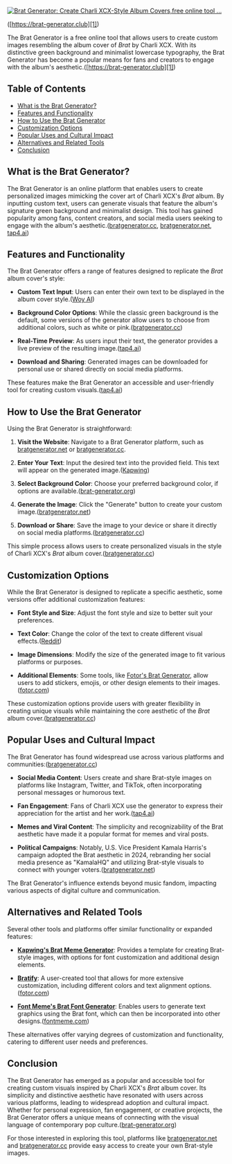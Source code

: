 [![Brat Generator: Create Charli XCX-Style Album Covers,free online tool ...](https://tse4.mm.bing.net/th?id=OIP.HlDP8XxvEEGY17lDjP8qoQHaE8\&pid=Api)](https://brat-generator.club)

([https://brat-generator.club][1])

The Brat Generator is a free online tool that allows users to create custom images resembling the album cover of *Brat* by Charli XCX. With its distinctive green background and minimalist lowercase typography, the Brat Generator has become a popular means for fans and creators to engage with the album's aesthetic.([https://brat-generator.club][1])

## Table of Contents

* [What is the Brat Generator?](#what-is-the-brat-generator)
* [Features and Functionality](#features-and-functionality)
* [How to Use the Brat Generator](#how-to-use-the-brat-generator)
* [Customization Options](#customization-options)
* [Popular Uses and Cultural Impact](#popular-uses-and-cultural-impact)
* [Alternatives and Related Tools](#alternatives-and-related-tools)
* [Conclusion](#conclusion)

## What is the Brat Generator?

The Brat Generator is an online platform that enables users to create personalized images mimicking the cover art of Charli XCX's *Brat* album. By inputting custom text, users can generate visuals that feature the album's signature green background and minimalist design. This tool has gained popularity among fans, content creators, and social media users seeking to engage with the album's aesthetic.([bratgenerator.cc][1], [bratgenerator.net][2], [tap4.ai][3])

## Features and Functionality

The Brat Generator offers a range of features designed to replicate the *Brat* album cover's style:

* **Custom Text Input**: Users can enter their own text to be displayed in the album cover style.([Woy AI][4])

* **Background Color Options**: While the classic green background is the default, some versions of the generator allow users to choose from additional colors, such as white or pink.([bratgenerator.cc][1])

* **Real-Time Preview**: As users input their text, the generator provides a live preview of the resulting image.([tap4.ai][3])

* **Download and Sharing**: Generated images can be downloaded for personal use or shared directly on social media platforms.

These features make the Brat Generator an accessible and user-friendly tool for creating custom visuals.([tap4.ai][3])

## How to Use the Brat Generator

Using the Brat Generator is straightforward:

1. **Visit the Website**: Navigate to a Brat Generator platform, such as [bratgenerator.net](https://bratgenerator.net/) or [bratgenerator.cc](https://bratgenerator.cc/).

2. **Enter Your Text**: Input the desired text into the provided field. This text will appear on the generated image.([Kapwing][5])

3. **Select Background Color**: Choose your preferred background color, if options are available.([brat-generator.org][6])

4. **Generate the Image**: Click the "Generate" button to create your custom image.([bratgenerator.net][2])

5. **Download or Share**: Save the image to your device or share it directly on social media platforms.([bratgenerator.cc][1])

This simple process allows users to create personalized visuals in the style of Charli XCX's *Brat* album cover.([bratgenerator.cc][1])

## Customization Options

While the Brat Generator is designed to replicate a specific aesthetic, some versions offer additional customization features:

* **Font Style and Size**: Adjust the font style and size to better suit your preferences.

* **Text Color**: Change the color of the text to create different visual effects.([Reddit][7])

* **Image Dimensions**: Modify the size of the generated image to fit various platforms or purposes.

* **Additional Elements**: Some tools, like [Fotor's Brat Generator](https://www.fotor.com/design/brat-generator/), allow users to add stickers, emojis, or other design elements to their images.([fotor.com][8])

These customization options provide users with greater flexibility in creating unique visuals while maintaining the core aesthetic of the *Brat* album cover.([bratgenerator.cc][1])

## Popular Uses and Cultural Impact

The Brat Generator has found widespread use across various platforms and communities:([bratgenerator.cc][1])

* **Social Media Content**: Users create and share Brat-style images on platforms like Instagram, Twitter, and TikTok, often incorporating personal messages or humorous text.

* **Fan Engagement**: Fans of Charli XCX use the generator to express their appreciation for the artist and her work.([tap4.ai][3])

* **Memes and Viral Content**: The simplicity and recognizability of the Brat aesthetic have made it a popular format for memes and viral posts.

* **Political Campaigns**: Notably, U.S. Vice President Kamala Harris's campaign adopted the Brat aesthetic in 2024, rebranding her social media presence as "KamalaHQ" and utilizing Brat-style visuals to connect with younger voters.([bratgenerator.net][2])

The Brat Generator's influence extends beyond music fandom, impacting various aspects of digital culture and communication.

## Alternatives and Related Tools

Several other tools and platforms offer similar functionality or expanded features:

* **[Kapwing's Brat Meme Generator](https://www.kapwing.com/explore/brat-meme-generator)**: Provides a template for creating Brat-style images, with options for font customization and additional design elements.

* **[Bratify](https://bratify.vercel.app/)**: A user-created tool that allows for more extensive customization, including different colors and text alignment options.([fotor.com][8])

* **[Font Meme's Brat Font Generator](https://fontmeme.com/brat-album-font/)**: Enables users to generate text graphics using the Brat font, which can then be incorporated into other designs.([fontmeme.com][9])

These alternatives offer varying degrees of customization and functionality, catering to different user needs and preferences.

## Conclusion

The Brat Generator has emerged as a popular and accessible tool for creating custom visuals inspired by Charli XCX's *Brat* album cover. Its simplicity and distinctive aesthetic have resonated with users across various platforms, leading to widespread adoption and cultural impact. Whether for personal expression, fan engagement, or creative projects, the Brat Generator offers a unique means of connecting with the visual language of contemporary pop culture.([brat-generator.org][6])

For those interested in exploring this tool, platforms like [bratgenerator.net](https://bratgenerator.net/) and [bratgenerator.cc](https://bratgenerator.cc/) provide easy access to create your own Brat-style images.

[1]: https://bratgenerator.cc/?utm_source=chatgpt.com "Brat Generator - Free Online Charli XCX Cover Maker"
[2]: https://bratgenerator.net/?utm_source=chatgpt.com "Brat Generator - Charli XCX"
[3]: https://tap4.ai/ai/bratgenerator-cc/?utm_source=chatgpt.com "Brat Generator - Create Custom Charli XCX Album Covers for Free | tap4.ai"
[4]: https://woy.ai/p/bratgenerator?utm_source=chatgpt.com "Brat Generator: Create Charli XCX-Style Album Covers,free online tool ..."
[5]: https://www.kapwing.com/explore/brat-meme-generator?utm_source=chatgpt.com "Brat Meme Generator - Kapwing"
[6]: https://brat-generator.org/posts/p1?utm_source=chatgpt.com "Brat Generator - Charli XCX Album Cover Generator"
[7]: https://www.reddit.com/r/charlixcx/comments/1dqrpyx/i_made_a_brat_album_art_generator_with_some_more/?utm_source=chatgpt.com "I made a brat album art generator with some more features : r/charlixcx"
[8]: https://www.fotor.com/design/brat-generator/?utm_source=chatgpt.com "Brat Generator - Create Charli XCX's Album Cover Art | Fotor"
[9]: https://fontmeme.com/brat-album-font/?utm_source=chatgpt.com "Brat Font Generator & Album Fonts - Font Meme"
